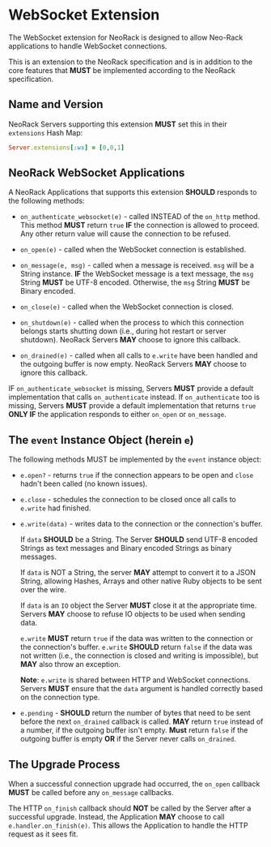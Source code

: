 # WebSocket Extension

The WebSocket extension for NeoRack is designed to allow Neo-Rack applications to handle WebSocket connections.

This is an extension to the NeoRack specification and is in addition to the core features that **MUST** be implemented according to the NeoRack specification.

## Name and Version

NeoRack Servers supporting this extension **MUST** set this in their `extensions` Hash Map:

```ruby
Server.extensions[:ws] = [0,0,1]
```

## NeoRack WebSocket Applications

A NeoRack Applications that supports this extension **SHOULD** responds to the following methods:

* `on_authenticate_websocket(e)` - called INSTEAD of the `on_http` method. This method **MUST** return `true` **IF** the connection is allowed to proceed. Any other return value will cause the connection to be refused.

* `on_open(e)` - called when the WebSocket connection is established.

* `on_message(e, msg)` - called when a message is received. `msg` will be a String instance. **IF** the WebSocket message is a text message, the `msg` String **MUST** be UTF-8 encoded. Otherwise, the `msg` String **MUST** be Binary encoded.

* `on_close(e)` - called when the WebSocket connection is closed.

* `on_shutdown(e)` - called when the process to which this connection belongs starts shutting down (i.e., during hot restart or server shutdown). NeoRack Servers **MAY** choose to ignore this callback.

* `on_drained(e)` - called when all calls to `e.write` have been handled and the outgoing buffer is now empty. NeoRack Servers **MAY** choose to ignore this callback.

IF `on_authenticate_websocket` is missing, Servers **MUST** provide a default implementation that calls `on_authenticate` instead. If `on_authenticate` too is missing, Servers **MUST** provide a default implementation that returns `true` **ONLY IF** the application responds to either `on_open` or `on_message`.

## The `event` Instance Object (herein `e`)

The following methods MUST be implemented by the `event` instance object:

* `e.open?` - returns `true` if the connection appears to be open and `close` hadn't been called (no known issues).

* `e.close` - schedules the connection to be closed once all calls to `e.write` had finished.

* `e.write(data)` - writes data to the connection or the connection's buffer.

    If `data` **SHOULD** be a String. The Server **SHOULD** send UTF-8 encoded Strings as text messages and Binary encoded Strings as binary messages.

    If `data` is NOT a String, the server **MAY** attempt to convert it to a JSON String, allowing Hashes, Arrays and other native Ruby objects to be sent over the wire.

    If `data` is an `IO` object the Server **MUST** close it at the appropriate time. Servers **MAY** choose to refuse IO objects to be used when sending data.

    `e.write` **MUST** return `true` if the data was written to the connection or the connection's buffer. `e.write` **SHOULD** return `false` if the data was not written (i.e., the connection is closed and writing is impossible), but **MAY** also throw an exception.

    **Note**: `e.write` is shared between HTTP and WebSocket connections. Servers **MUST** ensure that the `data` argument is handled correctly based on the connection type.

* `e.pending` - **SHOULD** return the number of bytes that need to be sent before the next `on_drained` callback is called. **MAY** return `true` instead of a number, if the outgoing buffer isn't empty. **Must** return `false` if the outgoing buffer is empty **OR** if the Server never calls `on_drained`.

## The Upgrade Process

When a successful connection upgrade had occurred, the `on_open` callback **MUST** be called before any `on_message` callbacks.

The HTTP `on_finish` callback should **NOT** be called by the Server after a successful upgrade. Instead, the Application **MAY** choose to call `e.handler.on_finish(e)`. This allows the Application to handle the HTTP request as it sees fit.

